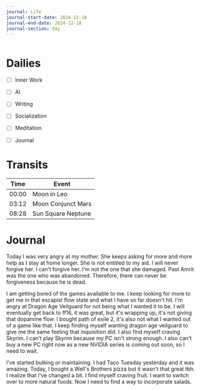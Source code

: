 ```yaml
---
journal: Life
journal-start-date: 2024-12-18
journal-end-date: 2024-12-18
journal-section: day
---
```


```calendar-nav
```

# Dailies

- [ ] Inner Work
- [ ] AI
- [ ] Writing
- [ ] Socialization
- [ ] Meditation
- [ ] Journal


# Transits

| Time | Event |
|------|-------|
| 00:00 | Moon in Leo |
| 03:12 | Moon Conjunct Mars |
| 08:28 | Sun Square Neptune |



# Journal

Today I was very angry at my mother. She keeps asking for more and more help as I stay at home longer. She is not entitled to my aid. I will never forgive her. I can't forgive her. I'm not the one that she damaged. Past Amrit was the one who was abandoned. Therefore, there can never be forgiveness because he is dead.

I am getting bored of the games available to me. I keep looking for more to get me in that escapist flow state and what I have so far doesn't hit. I'm angry at Dragon Age Veilguard for not being what I wanted it to be. I will eventually get back to ff16, it was great, but it's wrapping up, it's not giving that dopamine flow. I bought path of exile 2, it's also not what I wanted out of a game like that. I keep finding myself wanting dragon age veilguard to give me the same feeling that inquisition did. I also find myself craving Skyrim. I can't play Skyrim because my PC isn't strong enough. I also can't buy a new PC right now as a new NVIDIA series is coming out soon, so I need to wait.

I've started bulking or maintaining. I had Taco Tuesday yesterday and it was amazing. Today, I bought a Well's Brothers pizza but it wasn't that great tbh. I realize that I've changed a bit. I find myself craving fruit. I want to switch over to more natural foods. Now I need to find a way to incorporate salads.

